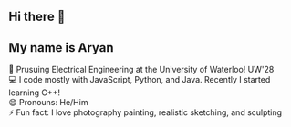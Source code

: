 ## Hi there 👋
## My name is Aryan

🏫 Prusuing Electrical Engineering at the University of Waterloo! UW'28<br>
💻 I code mostly with JavaScript, Python, and Java. Recently I started learning C++!<br>
😄 Pronouns: He/Him<br>
⚡ Fun fact: I love photography painting, realistic sketching, and sculpting<br>

<!--
**Akashem06/Akashem06** is a ✨ _special_ ✨ repository because its `README.md` (this file) appears on your GitHub profile.

Here are some ideas to get you started:

- 🔭 I’m currently working on ...
- 🌱 I’m currently learning ...
- 👯 I’m looking to collaborate on ...
- 🤔 I’m looking for help with ...
- 💬 Ask me about ...
- 📫 How to reach me: ...
- 😄 Pronouns: ...
- ⚡ Fun fact: ...
-->
